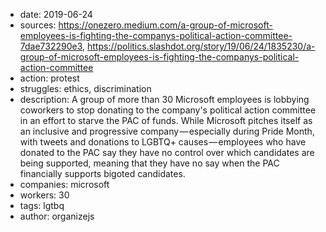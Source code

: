 - date: 2019-06-24
- sources: https://onezero.medium.com/a-group-of-microsoft-employees-is-fighting-the-companys-political-action-committee-7dae732290e3, https://politics.slashdot.org/story/19/06/24/1835230/a-group-of-microsoft-employees-is-fighting-the-companys-political-action-committee
- action: protest
- struggles: ethics, discrimination
- description: A group of more than 30 Microsoft employees is lobbying coworkers to stop donating to the company's political action committee in an effort to starve the PAC of funds. While Microsoft pitches itself as an inclusive and progressive company — especially during Pride Month, with tweets and donations to LGBTQ+ causes — employees who have donated to the PAC say they have no control over which candidates are being supported, meaning that they have no say when the PAC financially supports bigoted candidates. 
- companies: microsoft
- workers: 30
- tags: lgtbq
- author: organizejs


